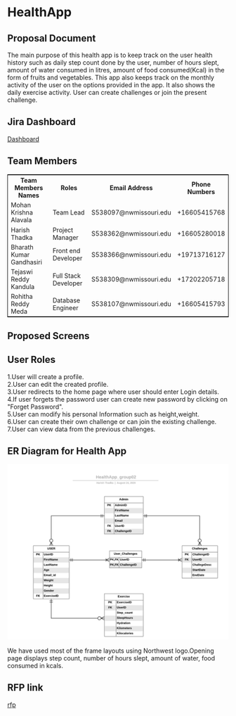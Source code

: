# HealthApp
## Proposal Document
The main purpose of this health app is to keep track on the user health history such as daily step count done by the user, number of hours slept, amount of water consumed in litres, amount of food consumed(Kcal) in the form of fruits and vegetables. This app also keeps track on the monthly activity of the user on the options provided in the app. It also shows the daily exercise activity. User can create challenges or join the present challenge.

## Jira Dashboard
[Dashboard](https://health-wellness.atlassian.net/jira/software/projects/HA/boards/2)

## Team Members
<table style="width:100%;border: 1px solid black;">
<tr>
<th>Team Members Names</th>	
<th>Roles</th>
<th>Email Address</th>
<th>Phone Numbers</th>
  </tr>
  <tr>
  <td>Mohan Krishna Alavala</td>
  <td>Team Lead</td>
  <td>S538097@nwmissouri.edu</td>
  <td>+16605415768</td>
  </tr>
  <tr>
   <td>Harish Thadka</td>
  <td>Project Manager</td>
  <td>S538362@nwmissouri.edu</td>
  <td>+16605280018</td>
  </tr>
  <tr>
  <td>Bharath Kumar Gandhasiri</td>
  <td>Front end Developer</td>
  <td>S538366@nwmissouri.edu</td>
  <td>+19713716127</td>
  </tr>
  <tr>
  <td>Tejaswi Reddy Kandula</td>
  <td>Full Stack Developer</td>
  <td>S538309@nwmissouri.edu</td>
  <td>+17202205718</td>
  </tr>
  <tr>
  <td>Rohitha Reddy Meda</td>
  <td> Database Engineer </td>
  <td>S538107@nwmissouri.edu</td>
  <td>+16605415793</td>
  </tr>
  <tr>
  </table>
  
  ## Proposed Screens


  ## User Roles

 1.User will create a profile.  
 2.User can edit the created profile.  
 3.User redirects to the home page where user should enter Login details.  
 4.If user forgets the password user can create new password by clicking on "Forget Password".  
 5.User can modify his personal Information such as height,weight.  
 6.User can create their own challenge or can join the existing challenge.  
 7.User can view data from the previous challenges.  

## ER Diagram for Health App
![image](https://github.com/Mohanalavala/HealthApp/blob/master/A01_%20ER%20Review%20-%20%20Blank%20ERD%20%26%20Data%20Flow.png)

We have used most of the frame layouts using Northwest logo.Opening page displays step count, number of hours slept, amount of water, food consumed in kcals.

## RFP link
[rfp](https://github.com/cbadami/rfp-health-and-wellness/blob/master/rfp-health-and-wellness.md)
